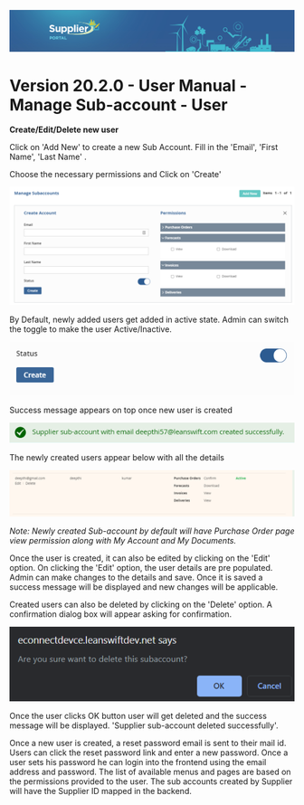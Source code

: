 ![Supplier portal banner](../../../../images/banner-supplier-portal.jpg)

# Version 20.2.0 - User Manual - Manage Sub-account - User


**Create/Edit/Delete new user**

Click on &#39;Add New&#39; to create a new Sub Account. Fill in the &#39;Email&#39;, &#39;First Name&#39;, &#39;Last Name&#39; .

Choose the necessary permissions and Click on &#39;Create&#39;

<kbd>
<img alt="metrics display" src="../../images/usermanual/add-new-subaccount.png"> 
</kbd>

By Default, newly added users get added in active state. Admin can switch the toggle to make the user Active/Inactive.

<kbd>
<img alt="metrics display" src="../../images/usermanual/active-status.png"> 
</kbd>

Success message appears on top once new user is created

<kbd>
<img alt="metrics display" src="../../images/usermanual/subaccount-success-message.png"> 
</kbd>

The newly created users appear below with all the details

<kbd>
<img alt="metrics display" src="../../images/usermanual/new-subaccount.png"> 
</kbd>

_Note: Newly created Sub-account by default will have Purchase Order page view permission along with My Account and My Documents._

Once the user is created, it can also be edited by clicking on the &#39;Edit&#39; option. On clicking the &#39;Edit&#39; option, the user details are pre populated. Admin can make changes to the details and save. Once it is saved a success message will be displayed and new changes will be applicable.

Created users can also be deleted by clicking on the &#39;Delete&#39; option. A confirmation dialog box will appear asking for confirmation.

<kbd>
<img alt="metrics display" src="../../images/usermanual/delete-confirmation.png"> 
</kbd>

 Once the user clicks OK button user will get deleted and the success message will be displayed. &#39;Supplier sub-account deleted successfully&#39;.

Once a new user is created, a reset password email is sent to their mail id. Users can click the reset password link and enter a new password. Once a user sets his password he can login into the frontend using the email address and password. The list of available menus and pages are based on the permissions provided to the user. The sub accounts created by Supplier will have the Supplier ID mapped in the backend. 

